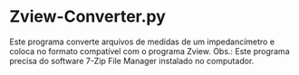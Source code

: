 # Zview-Converter.py
Este programa converte arquivos de medidas de um impedancímetro e coloca no formato compatível com o programa Zview. Obs.: Este programa precisa do software 7-Zip File Manager instalado no computador.

